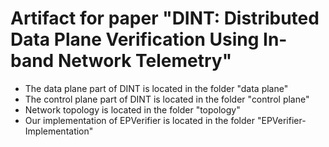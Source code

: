 # Artifact for paper "DINT: Distributed Data Plane Verification Using In-band Network Telemetry"

* The data plane part of DINT is located in the folder "data plane"
* The control plane part of DINT is located in the folder "control plane"
* Network topology is located in the folder "topology"
* Our implementation of EPVerifier is located in the folder "EPVerifier-Implementation"
